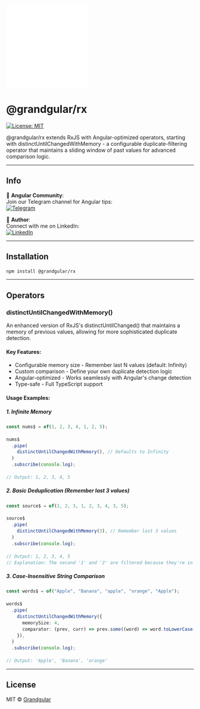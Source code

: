 <img src="https://raw.githubusercontent.com/Grandgular/rx/refs/heads/main/projects/showcase/public/favicon.svg" width="220px" alt="Grandgular Logo">

# @grandgular/rx

[//]: # "[![npm version](https://img.shields.io/npm/v/@grandgular/link)](https://www.npmjs.com/package/@grandgular/link)"

[![License: MIT](https://img.shields.io/badge/License-MIT-yellow.svg)](https://opensource.org/licenses/MIT)

@grandgular/rx extends RxJS with Angular-optimized operators, starting with distinctUntilChangedWithMemory - a configurable duplicate-filtering operator that maintains a sliding window of past values for advanced comparison logic.

[//]: # "## Features"
[//]: # "- 🧠 Stateful Operators – Like distinctUntilChangedWithMemory for smarter deduplication with configurable history"
[//]: # "- ⚡ Angular-First – Designed to work seamlessly with Angular's change detection and lifecycle"
[//]: # "- 🏎️ Performance-Optimized – Minimal overhead, maximum efficiency for high-frequency streams"
[//]: # "- 🛠️ Type-Safe – Full TypeScript support with strict interfaces"
[//]: # "- 🔄 Reactive Patterns – Simplify common RxJS challenges in Angular apps"
[//]: # "- 📦 Lightweight – Tiny bundle size with zero unnecessary dependencies"

---

## Info

🔹 **Angular Community**:  
Join our Telegram channel for Angular tips:  
[![Telegram](https://img.shields.io/badge/Grandgular_Channel-2CA5E0?style=flat&logo=telegram)](https://t.me/grandgular)

🔹 **Author**:  
Connect with me on LinkedIn:  
[![LinkedIn](https://img.shields.io/badge/Andrei_Shpileuski-0077B5?style=flat&logo=linkedin)](https://linkedin.com/in/andrei-shpileuski)

---

## Installation

```bash
npm install @grandgular/rx
```

---

## Operators

### distinctUntilChangedWithMemory()

An enhanced version of RxJS's distinctUntilChanged() that maintains a memory of previous values, allowing for more sophisticated duplicate detection.

#### Key Features:

- Configurable memory size - Remember last N values (default: Infinity)
- Custom comparison - Define your own duplicate detection logic
- Angular-optimized - Works seamlessly with Angular's change detection
- Type-safe - Full TypeScript support

#### Usage Examples:

##### 1. Infinite Memory

```typescript
const nums$ = of(1, 2, 3, 4, 1, 2, 5);

nums$
  .pipe(
    distinctUntilChangedWithMemory(), // Defaults to Infinity
  )
  .subscribe(console.log);

// Output: 1, 2, 3, 4, 5
```

##### 2. Basic Deduplication (Remember last 3 values)

```typescript
const source$ = of(1, 2, 3, 1, 2, 3, 4, 3, 5);

source$
  .pipe(
    distinctUntilChangedWithMemory(3), // Remember last 3 values
  )
  .subscribe(console.log);

// Output: 1, 2, 3, 4, 5
// Explanation: The second '1' and '2' are filtered because they're in the memory
```

##### 3. Case-Insensitive String Comparison

```typescript
const words$ = of("Apple", "Banana", "apple", "orange", "Apple");

words$
  .pipe(
    distinctUntilChangedWithMemory({
      memorySize: 4,
      comparator: (prev, curr) => prev.some((word) => word.toLowerCase() === curr.toLowerCase()),
    }),
  )
  .subscribe(console.log);

// Output: 'Apple', 'Banana', 'orange'
```

---

## License

MIT © [Grandgular](https://github.com/grandgular)
